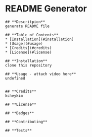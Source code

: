 # **README Generator**

    ## **Descritpion**
    generate README file

    ## **Table of Contents**
    * [Installation](#installation)
    * [Usage](#usage)
    * [Credits](#credits)
    * [License](#license)    
    
    ## **Installation**
    clone this repository

    ## **Usage - attach video here**
    undefined
  

    ## **Credits**
    kcheykim

    ## **License**

    ## **Badges**

    ## **Contributing**

    ## **Tests**
  